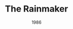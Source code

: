 ---
title: The Rainmaker
date: 1986
layout: productions
featured_image:
category:
Theatre: Players by the Sea
show_details:
- Playwright: N. Richard Nash - wiki
cast:
- Noah: Michael Lipp
crew:
external_links:
---